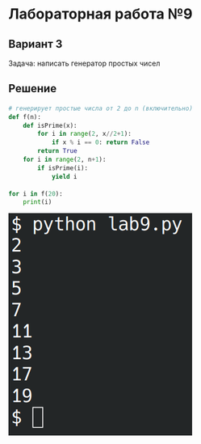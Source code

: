 # Лабораторная работа №9
## Вариант 3
Задача: написать генератор простых чисел

## Решение
```python
# генерирует простые числа от 2 до n (включительно)
def f(n):
    def isPrime(x):
        for i in range(2, x//2+1):
            if x % i == 0: return False
        return True
    for i in range(2, n+1):
        if isPrime(i):
            yield i

for i in f(20):
    print(i)
```

![](screen.png)
